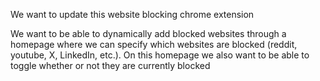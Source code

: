 We want to update this website blocking chrome extension

We want to be able to dynamically add blocked websites through a homepage where we can specify which websites are blocked (reddit, youtube, X, LinkedIn, etc.). On this homepage we also want to be able to toggle whether or not they are currently blocked